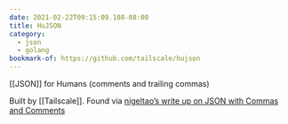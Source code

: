 ```yaml
---
date: 2021-02-22T09:15:09.108-08:00
title: HuJSON
category:
  - json
  - golang
bookmark-of: https://github.com/tailscale/hujson
---
```

[[JSON]] for Humans (comments and trailing commas)

Built by [[Tailscale]]. Found via [nigeltao’s write up on JSON with Commas and Comments](https://nigeltao.github.io/blog/2021/json-with-commas-comments.html)
